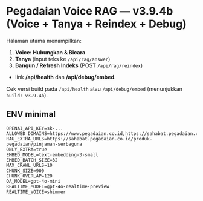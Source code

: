 # Pegadaian Voice RAG — v3.9.4b (Voice + Tanya + Reindex + Debug)

Halaman utama menampilkan:
1) **Voice: Hubungkan & Bicara**
2) **Tanya** (input teks ke `/api/rag/answer`)
3) **Bangun / Refresh Indeks** (POST `/api/rag/reindex`)
+ link **/api/health** dan **/api/debug/embed**.

Cek versi build pada `/api/health` atau `/api/debug/embed` (menunjukkan `build: v3.9.4b`).

## ENV minimal
```
OPENAI_API_KEY=sk-...
ALLOWED_DOMAINS=https://www.pegadaian.co.id,https://sahabat.pegadaian.co.id
RAG_EXTRA_URLS=https://sahabat.pegadaian.co.id/produk-pegadaian/pinjaman-serbaguna
ONLY_EXTRA=true
EMBED_MODEL=text-embedding-3-small
EMBED_BATCH_SIZE=32
MAX_CRAWL_URLS=10
CHUNK_SIZE=900
CHUNK_OVERLAP=120
QA_MODEL=gpt-4o-mini
REALTIME_MODEL=gpt-4o-realtime-preview
REALTIME_VOICE=shimmer
```
